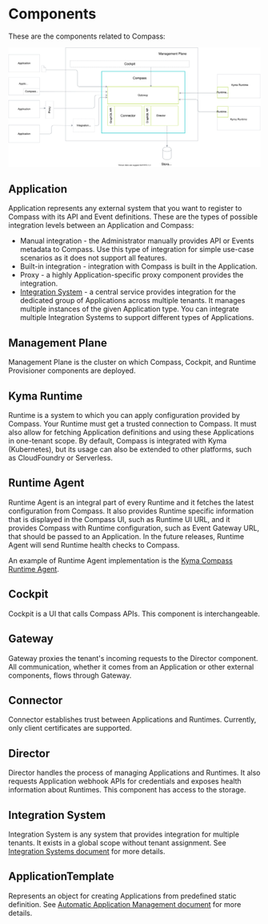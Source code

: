 # Components

These are the components related to Compass:

![Components](./assets/components.svg)


## Application

Application represents any external system that you want to register to Compass with its API and Event definitions. These are the types of possible integration levels between an Application and Compass:
- Manual integration - the Administrator manually provides API or Events metadata to Compass. Use this type of integration for simple use-case scenarios as it does not support all features.
- Built-in integration - integration with Compass is built in the Application.
- Proxy - a highly Application-specific proxy component provides the integration.
- [Integration System](#integration-system) -  a central service provides integration for the dedicated group of Applications across multiple tenants. It manages multiple instances of the given Application type. You can integrate multiple Integration Systems to support different types of Applications.

## Management Plane

Management Plane is the cluster on which Compass, Cockpit, and Runtime Provisioner components are deployed.

## Kyma Runtime

Runtime is a system to which you can apply configuration provided by Compass. Your Runtime must get a trusted connection to Compass. It must also allow for fetching Application definitions and using these Applications in one-tenant scope. By default, Compass is integrated with Kyma (Kubernetes), but its usage can also be extended to other platforms, such as CloudFoundry or Serverless.

## Runtime Agent

Runtime Agent is an integral part of every Runtime and it fetches the latest configuration from Compass. It also provides Runtime specific information that is displayed in the Compass UI, such as Runtime UI URL, and it provides Compass with Runtime configuration, such as Event Gateway URL, that should be passed to an Application. In the future releases, Runtime Agent will send Runtime health checks to Compass.

An example of Runtime Agent implementation is the [Kyma Compass Runtime Agent](https://github.com/kyma-project/kyma/tree/master/components/compass-runtime-agent).

## Cockpit

Cockpit is a UI that calls Compass APIs. This component is interchangeable.

## Gateway

Gateway proxies the tenant's incoming requests to the Director component. All communication, whether it comes from an Application or other external components, flows through Gateway.

## Connector

Connector establishes trust between Applications and Runtimes. Currently, only client certificates are supported.

## Director

Director handles the process of managing Applications and Runtimes. It also requests Application webhook APIs for credentials and exposes health information about Runtimes. This component has access to the storage.

## Integration System

Integration System is any system that provides integration for multiple tenants. It exists in a global scope without tenant assignment.
See [Integration Systems document](../integration-system/integration-systems.md)
for more details.


## ApplicationTemplate
Represents an object for creating Applications from predefined static definition.
See [Automatic Application Management document](../integration-system/auto-app-management.md)
for more details.
